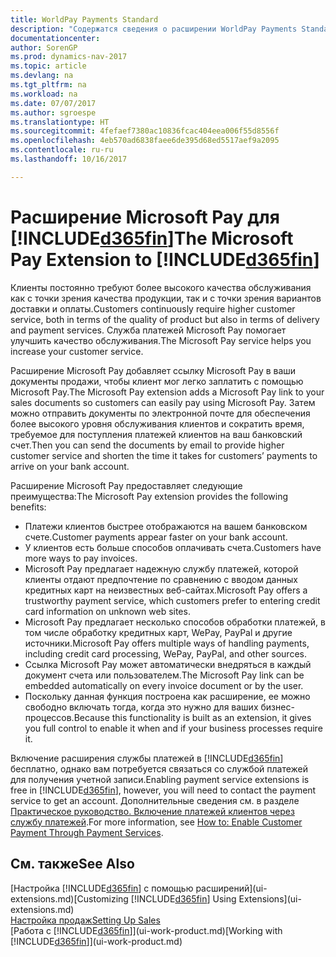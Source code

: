 ```yaml
---
title: WorldPay Payments Standard
description: "Содержатся сведения о расширении WorldPay Payments Standard."
documentationcenter: 
author: SorenGP
ms.prod: dynamics-nav-2017
ms.topic: article
ms.devlang: na
ms.tgt_pltfrm: na
ms.workload: na
ms.date: 07/07/2017
ms.author: sgroespe
ms.translationtype: HT
ms.sourcegitcommit: 4fefaef7380ac10836fcac404eea006f55d8556f
ms.openlocfilehash: 4eb570ad6838faee6de395d68ed5517aef9a2095
ms.contentlocale: ru-ru
ms.lasthandoff: 10/16/2017

---
```

# <a name="the-microsoft-pay-extension-to-included365finincludesd365finlongmdmd"></a><span data-ttu-id="44ebc-103">Расширение Microsoft Pay для [!INCLUDE[d365fin](includes/d365fin_long_md.md)]</span><span class="sxs-lookup"><span data-stu-id="44ebc-103">The Microsoft Pay Extension to [!INCLUDE[d365fin](includes/d365fin_long_md.md)]</span></span>
<span data-ttu-id="44ebc-104">Клиенты постоянно требуют более высокого качества обслуживания как с точки зрения качества продукции, так и с точки зрения вариантов доставки и оплаты.</span><span class="sxs-lookup"><span data-stu-id="44ebc-104">Customers continuously require higher customer service, both in terms of the quality of product but also in terms of delivery and payment services.</span></span> <span data-ttu-id="44ebc-105">Служба платежей Microsoft Pay помогает улучшить качество обслуживания.</span><span class="sxs-lookup"><span data-stu-id="44ebc-105">The Microsoft Pay service helps you increase your customer service.</span></span>

<span data-ttu-id="44ebc-106">Расширение Microsoft Pay добавляет ссылку Microsoft Pay в ваши документы продажи, чтобы клиент мог легко заплатить с помощью Microsoft Pay.</span><span class="sxs-lookup"><span data-stu-id="44ebc-106">The Microsoft Pay extension adds a Microsoft Pay link to your sales documents so customers can easily pay using Microsoft Pay.</span></span> <span data-ttu-id="44ebc-107">Затем можно отправить документы по электронной почте для обеспечения более высокого уровня обслуживания клиентов и сократить время, требуемое для поступления платежей клиентов на ваш банковский счет.</span><span class="sxs-lookup"><span data-stu-id="44ebc-107">Then you can send the documents by email to provide higher customer service and shorten the time it takes for customers’ payments to arrive on your bank account.</span></span>

<span data-ttu-id="44ebc-108">Расширение Microsoft Pay предоставляет следующие преимущества:</span><span class="sxs-lookup"><span data-stu-id="44ebc-108">The Microsoft Pay extension provides the following benefits:</span></span>
- <span data-ttu-id="44ebc-109">Платежи клиентов быстрее отображаются на вашем банковском счете.</span><span class="sxs-lookup"><span data-stu-id="44ebc-109">Customer payments appear faster on your bank account.</span></span>
- <span data-ttu-id="44ebc-110">У клиентов есть больше способов оплачивать счета.</span><span class="sxs-lookup"><span data-stu-id="44ebc-110">Customers have more ways to pay invoices.</span></span>
- <span data-ttu-id="44ebc-111">Microsoft Pay предлагает надежную службу платежей, которой клиенты отдают предпочтение по сравнению с вводом данных кредитных карт на неизвестных веб-сайтах.</span><span class="sxs-lookup"><span data-stu-id="44ebc-111">Microsoft Pay offers a trustworthy payment service, which customers prefer to entering credit card information on unknown web sites.</span></span>
- <span data-ttu-id="44ebc-112">Microsoft Pay предлагает несколько способов обработки платежей, в том числе обработку кредитных карт, WePay, PayPal и другие источники.</span><span class="sxs-lookup"><span data-stu-id="44ebc-112">Microsoft Pay offers multiple ways of handling payments, including credit card processing, WePay, PayPal, and other sources.</span></span>
- <span data-ttu-id="44ebc-113">Ссылка Microsoft Pay может автоматически внедряться в каждый документ счета или пользователем.</span><span class="sxs-lookup"><span data-stu-id="44ebc-113">The Microsoft Pay link can be embedded automatically on every invoice document or by the user.</span></span>
- <span data-ttu-id="44ebc-114">Поскольку данная функция построена как расширение, ее можно свободно включать тогда, когда это нужно для ваших бизнес-процессов.</span><span class="sxs-lookup"><span data-stu-id="44ebc-114">Because this functionality is built as an extension, it gives you full control to enable it when and if your business processes require it.</span></span>

<span data-ttu-id="44ebc-115">Включение расширения службы платежей в [!INCLUDE[d365fin](includes/d365fin_md.md)] бесплатно, однако вам потребуется связаться со службой платежей для получения учетной записи.</span><span class="sxs-lookup"><span data-stu-id="44ebc-115">Enabling payment service extensions is free in [!INCLUDE[d365fin](includes/d365fin_md.md)], however, you will need to contact the payment service to get an account.</span></span> <span data-ttu-id="44ebc-116">Дополнительные сведения см. в разделе [Практическое руководство. Включение платежей клиентов через службу платежей](sales-how-enable-payment-service-extensions.md).</span><span class="sxs-lookup"><span data-stu-id="44ebc-116">For more information, see [How to: Enable Customer Payment Through Payment Services](sales-how-enable-payment-service-extensions.md).</span></span>

## <a name="see-also"></a><span data-ttu-id="44ebc-117">См. также</span><span class="sxs-lookup"><span data-stu-id="44ebc-117">See Also</span></span>
<span data-ttu-id="44ebc-118">[Настройка [!INCLUDE[d365fin](includes/d365fin_md.md)] с помощью расширений](ui-extensions.md)</span><span class="sxs-lookup"><span data-stu-id="44ebc-118">[Customizing [!INCLUDE[d365fin](includes/d365fin_md.md)] Using Extensions](ui-extensions.md)</span></span>  
[<span data-ttu-id="44ebc-119">Настройка продаж</span><span class="sxs-lookup"><span data-stu-id="44ebc-119">Setting Up Sales</span></span>](sales-setup-sales.md)  
<span data-ttu-id="44ebc-120">[Работа с [!INCLUDE[d365fin](includes/d365fin_md.md)]](ui-work-product.md)</span><span class="sxs-lookup"><span data-stu-id="44ebc-120">[Working with [!INCLUDE[d365fin](includes/d365fin_md.md)]](ui-work-product.md)</span></span>

